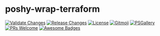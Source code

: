 # poshy-wrap-terraform

[![Validate Changes](https://github.com/pwshrc/poshy-wrap-terraform/actions/workflows/validate.yml/badge.svg)](https://github.com/pwshrc/poshy-wrap-terraform/actions/workflows/validate.yml)
[![Release Changes](https://github.com/pwshrc/poshy-wrap-terraform/actions/workflows/release.yml/badge.svg)](https://github.com/pwshrc/poshy-wrap-terraform/actions/workflows/release.yml)
[![License](https://img.shields.io/github/license/pwshrc/poshy-wrap-terraform)](./LICENSE.txt)
[![Gitmoji](https://img.shields.io/badge/gitmoji-%20😜%20😍-FFDD67.svg?style=flat-square)](https://gitmoji.carloscuesta.me/)
[![PSGallery](https://img.shields.io/powershellgallery/dt/poshy-wrap-terraform.svg)](https://www.powershellgallery.com/packages/poshy-wrap-terraform)
[![PRs Welcome](https://img.shields.io/badge/PRs-welcome-brightgreen.svg?style=flat-square)](http://makeapullrequest.com)
[![Awesome Badges](https://img.shields.io/badge/badges-awesome-green.svg)](https://github.com/Naereen/badges)



